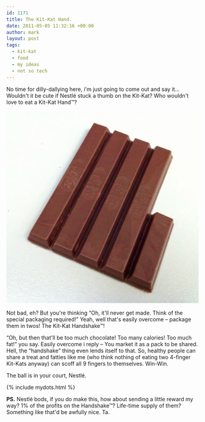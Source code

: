```yaml
---
id: 1171
title: The Kit-Kat Hand.
date: 2011-05-05 11:32:16 +00:00
author: mark
layout: post
tags:
  - kit-kat
  - food
  - my ideas
  - not so tech
---
```

No time for dilly-dallying here, i'm just going to come out and say it&#8230; Wouldn't it be cute if Nestlé stuck a thumb on the Kit-Kat? Who wouldn't love to eat a Kit-Kat Hand&trade;?

![The Kit-Kat Hand&trade;](/images/fromwp/2011/05/kk-hand.jpg)

Not bad, eh? But you're thinking &#8220;Oh, it'll never get made. Think of the special packaging required!&#8221; Yeah, well that's easily overcome &#8211; package them in twos! The Kit-Kat Handshake&trade;!

&#8220;Oh, but then that'll be too much chocolate! Too many calories! Too much fat!&#8221; you say. Easily overcome i reply &#8211; You market it as a pack to be shared. Hell, the &#8220;handshake&#8221; thing even lends itself to that. So, healthy people can share a treat and fatties like me (who think nothing of eating two 4-finger Kit-Kats anyway) can scoff all 9 fingers to themselves. Win-Win.

The ball is in your court, Nestlé.

{% include mydots.html %}

**PS.** Nestlé bods, if you do make this, how about sending a little reward my way? 1% of the profits on the Handshake&trade;? Life-time supply of them? Something like that'd be awfully nice. Ta.
